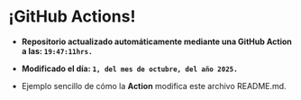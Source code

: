 # ¡GitHub Actions!
* **Repositorio actualizado automáticamente mediante una GitHub Action a las: `19:47:11hrs.`**
* **Modificado el día: `1, del mes de octubre, del año 2025.`**

* Ejemplo sencillo de cómo la **Action** modifica este archivo README.md.
